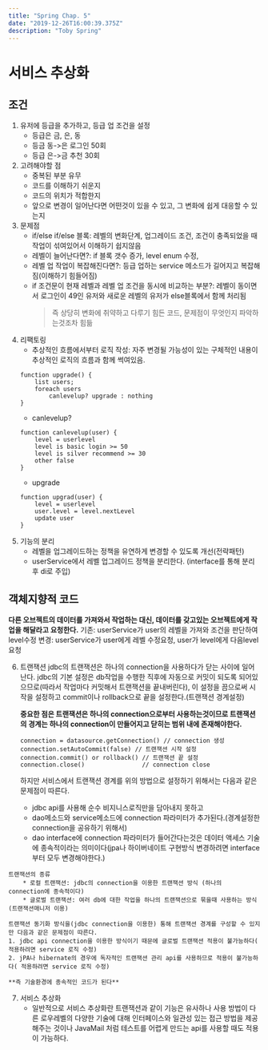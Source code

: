 ```yaml
---
title: "Spring Chap. 5"
date: "2019-12-26T16:00:39.375Z"
description: "Toby Spring"
---
```


# 서비스 추상화

## 조건

1. 유저에 등급을 추가하고, 등급 업 조건을 설정
   - 등급은 금, 은, 동
   - 등금 동->은 로그인 50회
   - 등급 은->금 추천 30회
2. 고려해야할 점
   - 중복된 부분 유무
   - 코드를 이해하기 쉬운지
   - 코드의 위치가 적합한지
   - 앞으로 변경이 일어난다면 어떤것이 있을 수 있고, 그 변화에 쉽게 대응할 수 있는지
3. 문제점
   - if/else if/else 블록: 레벨의 변화단계, 업그레이드 조건, 조건이 충족되었을 때 작업이 섞여있어서 이해하기 쉽지않음
   - 레벨이 늘어난다면?: if 블록 갯수 증가, level enum 수정,
   - 레벨 업 작업이 복잡해진다면?: 등급 업하는 service 메소드가 길어지고 복잡해짐(이해하기 힘들어짐)
   - if 조건문이 현재 레벨과 레벨 업 조건을 동시에 비교하는 부분?: 레벨이 동이면서 로그인이 49인 유저와 새로운 레벨의 유저가 else블록에서 함께 처리됨
     > 즉 상당히 변화에 취약하고 다루기 힘든 코드, 문제점이 무엇인지 파악하는것조차 힘듦
4. 리팩토링
   - 추상적인 흐름에서부터 로직 작성: 자주 변경될 가능성이 있는 구체적인 내용이 추상적인 로직의 흐름과 함께 썩여있음.
   ```
   function upgrade() {
       list users;
       foreach users
           canlevelup? upgrade : nothing
   }
   ```
   - canlevelup?
   ```
   function canlevelup(user) {
       level = userlevel
       level is basic login >= 50
       level is silver recommend >= 30
       other false
   }
   ```
   - upgrade
   ```
   function upgrad(user) {
       level = userlevel
       user.level = level.nextLevel
       update user
   }
   ```
5. 기능의 분리
   - 레벨을 업그레이드하는 정책을 유연하게 변경할 수 있도록 개선(전략패턴)
   - userService에서 레벨 업그레이드 정책을 분리한다. (interface를 통해 분리 후 di로 주입)

## 객체지향적 코드

**다른 오브젝트의 데이터를 가져와서 작업하는 대신, 데이터를 갖고있는 오브젝트에게 작업을 해달라고 요청한다.**
기존: userService가 user의 레벨을 가져와 조건을 판단하여 level수정
변경: userService가 user에게 레벨 수정요청, user가 level에게 다음level 요청

6. 트랜잭션
   jdbc의 트랜잭션은 하나의 connection을 사용하다가 닫는 사이에 일어난다. jdbc의 기본 설정은 db작업을 수행한 직후에 자동으로 커밋이 되도록 되어있으므로(따라서 작업마다 커밋해서 트랜잭션을 끝내버린다), 이 설정을 끔으로써 시작을 설정하고 commit이나 rollback으로 끝을 설정한다.(트랜잭션 경계설정)

   **중요한 점은 트랜잭션은 하나의 connection으로부터 사용하는것이므로 트랜잭션의 경계는 하나의 connection이 만들어지고 닫히는 범위 내에 존재해야한다.**

   ```.{.java}
   connection = datasource.getConnection() // connection 생성
   connection.setAutoCommit(false) // 트랜잭션 시작 설정
   connection.commit() or rollback() // 트랜잭션 끝 설정
   connection.close()                // connection close
   ```

   하지만 서비스에서 트랜잭션 경계를 위의 방법으로 설정하기 위해서는 다음과 같은 문제점이 따른다.

   - jdbc api를 사용해 순수 비지니스로직만을 담아내지 못하고
   - dao메소드와 service메소드에 connection 파라미터가 추가된다.(경계설정한 connection을 공유하기 위해서)
   - dao interface에 connection 파라미터가 들어간다는것은 데이터 액세스 기술에 종속적이라는 의미이다(jpa나 하이버네이트 구현방식 변경하려면 interface부터 모두 변경해야한다.)

```
트랜잭션의 종류
    * 로컬 트랜잭션: jdbc의 connection을 이용한 트랜잭션 방식 (하나의 connection에 종속적이다)
    * 글로벌 트랜잭션: 여러 db에 대한 작업을 하나의 트랜잭션으로 묶을때 사용하는 방식(트랜잭션매니저 이용)
```

    트랜잭션 동기화 방식을(jdbc connection을 이용한) 통해 트랜잭션 경계를 구성할 수 있지만 다음과 같은 문제점이 따른다.
    1. jdbc api connection을 이용한 방식이기 때문에 글로벌 트랜잭션 적용이 불가능하다( 적용하려면 service 로직 수정)
    2. jPA나 hibernate의 경우에 독자적인 트랜잭션 관리 api를 사용하므로 적용이 불가능하다( 적용하려면 service 로직 수정)

    **즉 기술환경에 종속적인 코드가 된다**

7. 서비스 추상화
   - 일반적으로 서비스 추상화란 트랜잭션과 같이 기능은 유사하나 사용 방법이 다른 로우레벨의 다양한 기술에 대해 인터페이스와 일관성 있는 접근 방법을 제공해주는 것이나 JavaMail 처럼 테스트를 어렵게 만드는 api를 사용할 때도 적용이 가능하다.
